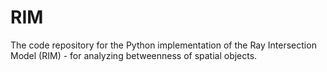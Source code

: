 # RIM
The code repository for the Python implementation of the Ray Intersection Model (RIM) - for analyzing betweenness of spatial objects.